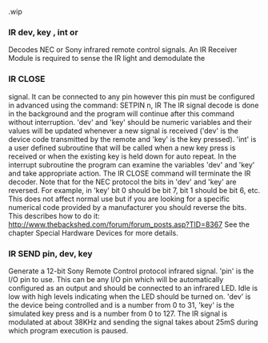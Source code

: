.wip


### IR dev, key , int or

Decodes NEC or Sony infrared remote control signals. An IR Receiver Module is required to sense the IR light and demodulate the

### IR CLOSE

signal. It can be connected to any pin however this pin must be configured in advanced using the command: SETPIN n, IR The IR signal decode is done in the background and the program will continue after this command without interruption. 'dev' and 'key' should be numeric variables and their values will be updated whenever a new signal is received ('dev' is the device code transmitted by the remote and 'key' is the key pressed). 'int' is a user defined subroutine that will be called when a new key press is received or when the existing key is held down for auto repeat. In the interrupt subroutine the program can examine the variables 'dev' and 'key' and take appropriate action. The IR CLOSE command will terminate the IR decoder. Note that for the NEC protocol the bits in 'dev' and 'key' are reversed. For example, in 'key' bit 0 should be bit 7, bit 1 should be bit 6, etc. This does not affect normal use but if you are looking for a specific numerical code provided by a manufacturer you should reverse the bits. This describes how to do it: http://www.thebackshed.com/forum/forum_posts.asp?TID=8367 See the chapter Special Hardware Devices for more details.

### IR SEND pin, dev, key

Generate a 12-bit Sony Remote Control protocol infrared signal. 'pin' is the I/O pin to use. This can be any I/O pin which will be automatically configured as an output and should be connected to an infrared LED. Idle is low with high levels indicating when the LED should be turned on. 'dev' is the device being controlled and is a number from 0 to 31, 'key' is the simulated key press and is a number from 0 to 127. The IR signal is modulated at about 38KHz and sending the signal takes about 25mS during which program execution is paused.